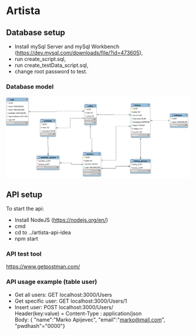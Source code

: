 # Artista

## Database setup
- Install mySql Server and mySql Workbench (https://dev.mysql.com/downloads/file/?id=473605),
- run create_script.sql,
- run create_testData_script.sql,
- change root password to test.

### Database model
![alt text](https://github.com/tomazlunder/artista2/blob/master/artista-db/model.png "Model")


## API setup
To start the api:
- Install NodeJS (https://nodejs.org/en/)
- cmd
- cd to ../artista-api-idea
- npm start

### API test tool
https://www.getpostman.com/

### API usage example (table user)
- Get all users: 	 GET localhost:3000/Users
- Get specific user: GET localhost:3000/Users/1
- Insert user: 		 POST localhost:3000/Users/   
 					 Header(key:value) = Content-Type : application/json  
 					 Body: { "name":"Marko Apijevec", "email":"marko@mail.com", "pwdhash"="0000"}
